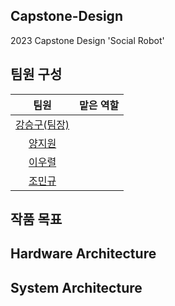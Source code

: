 ## Capstone-Design
2023 Capstone Design 'Social Robot'

## 팀원 구성  

|팀원|맡은 역할|
|:---:|:---:|
|[강승구(팀장)]()||
|[양지원]()||
|[이우렬](https://github.com/hyuni2)||
|[조민규](https://github.com/CHO-MinGyu99)||  

## 작품 목표

## Hardware Architecture

## System Architecture
